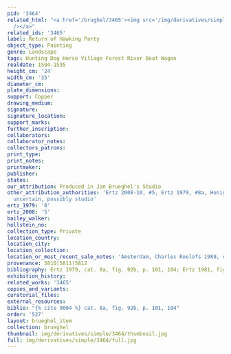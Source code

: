 ```yaml
---
pid: '3464'
related_html: "<a href='/brughel/3465'><img src='/img/derivatives/simple/3465/thumbnail.jpg'
  /></a>"
related_ids: '3465'
label: Return of Hawking Party
object_type: Painting
genre: Landscape
tags: Hunting Dog Horse Village Forest River Boat Wagon
realdate: 1594-1595
height_cm: '24'
width_cm: '35'
diameter_cm: 
plate_dimensions: 
support: Copper
drawing_medium: 
signature: 
signature_location: 
support_marks: 
further_inscription: 
collaborators: 
collaborator_notes: 
collectors_patrons: 
print_type: 
print_notes: 
printmaker: 
publisher: 
states: 
our_attribution: Produced in Jan Brueghel's Studio
other_attribution_authorities: 'Ertz 2008-10, #5, Ertz 1979, #8a, Honig database as
  uncertain, possibly studio'
ertz_1979: '8'
ertz_2008: '5'
bailey_walker: 
hollstein_no: 
collection_type: Private
location_country: 
location_city: 
location_collection: 
location_or_most_recent_sale_notes: 'Amsterdam, Charles Roelofs 1989, cat. #12'
provenance: 5810|5811|5812
bibliography: Ertz 1979, cat. 8a, fig. 92b, p. 101, 104; Ertz 1981, fig. 61
exhibition_history: 
related_works: '3465'
copies_and_variants: 
curatorial_files: 
external_resources: 
biblio: "{% cite 9004 %} cat. 8a, fig. 92b, p. 101, 104"
order: '527'
layout: brueghel_item
collection: brueghel
thumbnail: img/derivatives/simple/3464/thumbnail.jpg
full: img/derivatives/simple/3464/full.jpg
---
```

